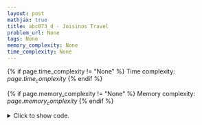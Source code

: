 ```yaml
---
layout: post
mathjax: true
title: abc073_d - Joisinos Travel
problem_url: None
tags: None
memory_complexity: None
time_complexity: None
---
```




{% if page.time_complexity != "None" %}
Time complexity: ${{ page.time_complexity }}$
{% endif %}

{% if page.memory_complexity != "None" %}
Memory complexity: ${{ page.memory_complexity }}$
{% endif %}

<details>
<summary>
<p style="display:inline">Click to show code.</p>
</summary>
```cpp
{% raw %}
using namespace std;
using vi = vector<int>;
using ll = long long;
int const NMAX = 200 + 11;
ll const INF = 1e15;
int n, m, g[NMAX][NMAX];
ll dist[NMAX][NMAX];
void floyd_warshall(void)
{
    for (int i = 1; i <= n; i++)
    {
        for (int j = 1; j <= n; j++)
        {
            if (i == j)
                dist[i][j] = 0;
            else if (g[i][j])
                dist[i][j] = g[i][j];
            else
                dist[i][j] = INF;
        }
    }
    for (int k = 1; k <= n; k++)
    {
        for (int i = 1; i <= n; i++)
        {
            for (int j = 1; j <= n; j++)
            {
                dist[i][j] = min(dist[i][j], dist[i][k] + dist[k][j]);
            }
        }
    }
}
int main(void)
{
    int rn, u, v, c;
    vi r;
    cin >> n >> m >> rn;
    r.resize(rn);
    for (auto &ri : r)
        cin >> ri;
    while (m--)
    {
        cin >> u >> v >> c;
        g[u][v] = g[v][u] = (g[u][v] == 0 ? c : min(g[u][v], c));
    }
    sort(r.begin(), r.end());
    floyd_warshall();
    ll ans = INF, cur;
    do
    {
        cur = 0;
        for (int i = 1; i < rn; ++i)
            cur += dist[r[i - 1]][r[i]];
        ans = min(ans, cur);
    } while (next_permutation(r.begin(), r.end()));
    cout << ans << endl;
    return 0;
}

{% endraw %}
```
</details>

